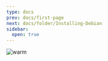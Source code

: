 ```yaml
---
type: docs
prev: docs/first-page
next: docs/folder/Installing-Debian
sidebar:
  open: true
---
```


![warm](/images/themes/themes_8.jpg)  
